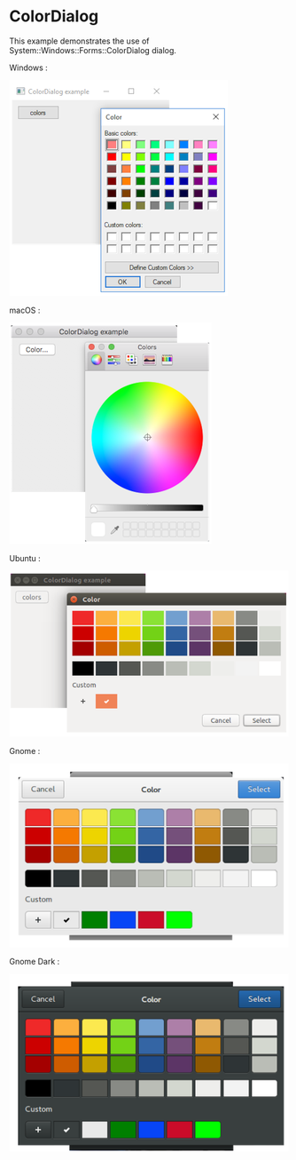 # ColorDialog

This example demonstrates the use of System::Windows::Forms::ColorDialog dialog.

Windows :

![GitHub Logo](../../../docs/Pictures/Examples/Forms/ColorDialogW.png)

macOS :

![GitHub Logo](../../../docs/Pictures/Examples/Forms/ColorDialogM.png)

Ubuntu :

![GitHub Logo](../../../docs/Pictures/Examples/Forms/ColorDialogU.png)

Gnome :

![GitHub Logo](../../../docs/Pictures/Examples/Forms/ColorDialogG.png)

Gnome Dark :

![GitHub Logo](../../../docs/Pictures/Examples/Forms/ColorDialogGD.png)
